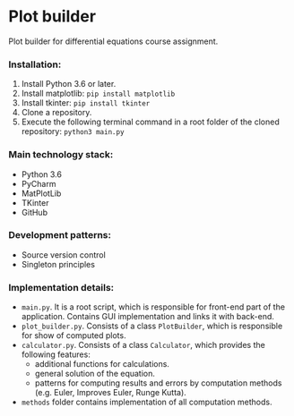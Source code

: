 # Plot builder
Plot builder for differential equations course assignment.

### Installation:
1. Install Python 3.6 or later.
2. Install matplotlib:
`pip install matplotlib`
3. Install tkinter:
`pip install tkinter`
4. Clone a repository. 
5. Execute the following terminal command in a root folder of the cloned repository:
`python3 main.py`

### Main technology stack:
- Python 3.6
- PyCharm
- MatPlotLib
- TKinter
- GitHub

### Development patterns:
- Source version control
- Singleton principles

### Implementation details:
- `main.py`. It is a root script, which is responsible for front-end part of the application. Contains GUI implementation and links it with back-end.
- `plot_builder.py`. Consists of a class `PlotBuilder`, which is responsible for show of computed plots.
- `calculator.py`. Consists of a class `Calculator`, which provides the following features:
  - additional functions for calculations.
  - general solution of the equation.
  - patterns for computing results and errors by computation methods (e.g. Euler, Improves Euler, Runge Kutta).
- `methods` folder contains implementation of all computation methods.
